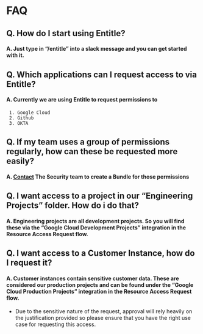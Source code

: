 # FAQ

## Q. How do I start using Entitle?

#### A. Just type in “/entitle” into a slack message and you can get started with it.

## Q. Which applications can I request access to via Entitle?

#### A. Currently we are using Entitle to request permissions to

     1. Google Cloud
     2. Github
     3. OKTA

## Q. If my team uses a group of permissions regularly, how can these be requested more easily?

#### A. [Contact](https://handbook.sourcegraph.com/departments/security/#contact) The Security team to create a Bundle for those permissions

## Q. I want access to a project in our “Engineering Projects” folder. How do i do that?

#### A. Engineering projects are all development projects. So you will find these via the “Google Cloud Development Projects” integration in the Resource Access Request flow.

## Q. I want access to a Customer Instance, how do I request it?

#### A. Customer instances contain sensitive customer data. These are considered our production projects and can be found under the “Google Cloud Production Projects” integration in the Resource Access Request flow.

- Due to the sensitive nature of the request, approval will rely heavily on the justification provided so please ensure that you have the right use case for requesting this access.

